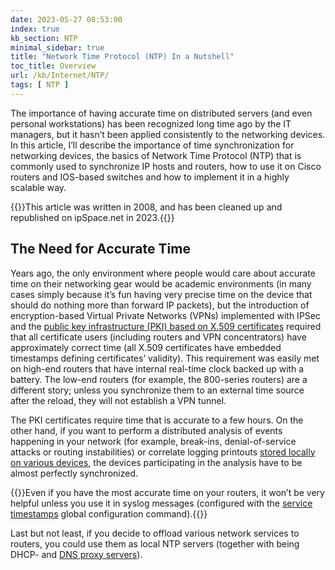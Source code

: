 ```yaml
---
date: 2023-05-27 08:53:00
index: true
kb_section: NTP
minimal_sidebar: true
title: "Network Time Protocol (NTP) In a Nutshell"
toc_title: Overview
url: /kb/Internet/NTP/
tags: [ NTP ]
---
```

The importance of having accurate time on distributed servers (and even personal workstations) has been recognized long time ago by the IT managers, but it hasn’t been applied consistently to the networking devices. In this article, I’ll describe the importance of time synchronization for networking devices, the basics of Network Time Protocol (NTP) that is commonly used to synchronize IP hosts and routers, how to use it on Cisco routers and IOS-based switches and how to implement it in a highly scalable way.
<!--more-->
{{<note migrated>}}This article was written in 2008, and has been cleaned up and republished on ipSpace.net in 2023.{{</note>}}

## The Need for Accurate Time

Years ago, the only environment where people would care about accurate time on their networking gear would be academic environments (in many cases simply because it’s fun having very precise time on the device that should do nothing more than forward IP packets), but the introduction of encryption-based Virtual Private Networks (VPNs) implemented with IPSec and the [public key infrastructure (PKI) based on X.509 certificates](http://en.wikipedia.org/wiki/X.509) required that all certificate users (including routers and VPN concentrators) have approximately correct time (all X.509 certificates have embedded timestamps defining certificates’ validity). This requirement was easily met on high-end routers that have internal real-time clock backed up with a battery. The low-end routers (for example, the 800-series routers) are a different story; unless you synchronize them to an external time source after the reload, they will not establish a VPN tunnel.

The PKI certificates require time that is accurate to a few hours. On the other hand, if you want to perform a distributed analysis of events happening in your network (for example, break-ins, denial-of-service attacks or routing instabilities) or correlate logging printouts [stored locally on various devices](http://ioshints.blogspot.com/2007/09/logging-to-flash-disk.html), the devices participating in the analysis have to be almost perfectly synchronized.

{{<note info>}}Even if you have the most accurate time on your routers, it won’t be very helpful unless you use it in syslog messages (configured with the [service timestamps](http://www.cisco.com/en/US/docs/ios/12_3/configfun/command/reference/cfr_1g07.html#wp1029551) global configuration command).{{</note>}}

Last but not least, if you decide to offload various network services to routers, you could use them as local NTP servers (together with being DHCP- and [DNS proxy servers](/2006/08/using-router-as-dns-proxy-server.html)).
